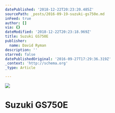 ```yaml
---
datePublished: '2018-12-22T20:23:20.485Z'
sourcePath: _posts/2016-09-19-suzuki-gs750e.md
inFeed: true
author: []
via: {}
dateModified: '2018-12-22T20:23:18.969Z'
title: Suzuki GS750E
publisher:
  name: David Ryman
description: ''
starred: false
datePublishedOriginal: '2016-09-27T17:29:36.319Z'
_context: 'http://schema.org'
_type: Article

---
```

![](https://imgflo.herokuapp.com/graph/2b2431f8e7ba7b0/188b7c48409796bc60a6a5c770031028/croprotate.jpg?cropheight=330&cropwidth=416&degrees=0&input=https%3A%2F%2Fthe-grid-user-content.s3-us-west-2.amazonaws.com%2Fa47e12c1-529c-4301-8074-ed2fc609df61.jpg&x=16&y=0)

# Suzuki GS750E